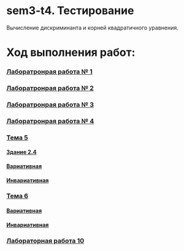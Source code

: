 # sem3-t4. Тестирование
Вычисление дискриминанта и корней квадратичного уравнения.

# Ход выполнения работ:
### [Лаборатронрая работа № 1](https://github.com/python-basic/sem3-t4-Meresnes/blob/master/Laba%201.py)
### [Лаборатронрая работа № 2](https://github.com/python-basic/sem3-t4-Meresnes/blob/master/Laba%202.py)
### [Лаборатронрая работа № 3](https://github.com/python-basic/sem3-t4-Meresnes/blob/master/Laba%203.py)
### [Лаборатронрая работа № 4](https://github.com/python-basic/sem3-t4-Meresnes/blob/master/Laba%204.py)
### [Тема 5](https://github.com/python-basic/sem3-t4-Meresnes/tree/master/Section_5)
#### [Здание 2.4](https://github.com/python-basic/sem3-t4-Meresnes/blob/master/Section_5/2.4.py)
#### [Вариативная](https://github.com/python-basic/sem3-t4-Meresnes/tree/master/Section_5/variat)
#### [Инвариативная](https://github.com/python-basic/sem3-t4-Meresnes/tree/master/Section_5/invar)
### [Тема 6](https://github.com/python-basic/sem3-t4-Meresnes/tree/master/Section_6)
#### [Вариативная](https://github.com/python-basic/sem3-t4-Meresnes/tree/master/Section_6/variat)
#### [Инвариативная](https://github.com/python-basic/sem3-t4-Meresnes/tree/master/Section_6/invar)
### [Лабораторная работа 10](https://github.com/python-basic/sem3-t4-Meresnes/blob/master/Laba%2010.py)